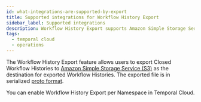 ```yaml
---
id: what-integrations-are-supported-by-export
title: Supported integrations for Workflow History Export
sidebar_label: Supported integrations
description: Workflow History Export supports Amazon Simple Storage Service (S3).
tags:
  - temporal cloud
  - operations
---
```


The Workflow History Export feature allows users to export Closed Workflow Histories to [Amazon Simple Storage Service (S3)](https://docs.aws.amazon.com/s3/) as the destination for exported Workflow Histories.
The exported file is in serialized [proto format](https://github.com/temporalio/api/blob/master/temporal/api/export/v1/message.proto).

You can enable Workflow History Export per Namespace in Temporal Cloud.
